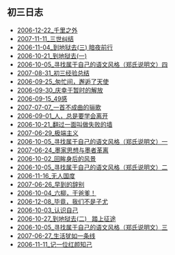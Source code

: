 ## 初三日志
- [2006-12-22_千里之外](./2006-12-22_千里之外.md)
- [2007-11-11_三世纠结](./2007-11-11_三世纠结.md)
- [2006-11-04_到地狱去(三) 暗夜前行](./2006-11-04_到地狱去(三) 暗夜前行.md)
- [2006-10-21_到地狱去(一)](./2006-10-21_到地狱去(一).md)
- [2006-10-05_寻找属于自己的语文风格（郑氏说明文）四](./2006-10-05_寻找属于自己的语文风格（郑氏说明文）四.md)
- [2007-08-31_初三经验总结](./2007-08-31_初三经验总结.md)
- [2006-09-25_匆忙间，邂逅了天使](./2006-09-25_匆忙间，邂逅了天使.md)
- [2006-09-30_庆幸于暂时的解放](./2006-09-30_庆幸于暂时的解放.md)
- [2006-09-15_49感](./2006-09-15_49感.md)
- [2007-07-07_一首不成曲的骊歌](./2007-07-07_一首不成曲的骊歌.md)
- [2006-09-01_人，总是要学会离开](./2006-09-01_人，总是要学会离开.md)
- [2006-10-21_翻过一面叫做失败的墙](./2006-10-21_翻过一面叫做失败的墙.md)
- [2007-06-29_极端主义](./2007-06-29_极端主义.md)
- [2006-10-05_寻找属于自己的语文风格（郑氏说明文）一](./2006-10-05_寻找属于自己的语文风格（郑氏说明文）一.md)
- [2007-06-24_墨家思想与墨者革离](./2007-06-24_墨家思想与墨者革离.md)
- [2006-10-02_回眸身后的风景](./2006-10-02_回眸身后的风景.md)
- [2006-10-05_寻找属于自己的语文风格（郑氏说明文）二](./2006-10-05_寻找属于自己的语文风格（郑氏说明文）二.md)
- [2006-11-16_无人国度](./2006-11-16_无人国度.md)
- [2007-06-26_早到的辞别](./2007-06-26_早到的辞别.md)
- [2006-10-04_六柳，干爸爹！](./2006-10-04_六柳，干爸爹！.md)
- [2006-12-08_毕竟，我们不是子尤](./2006-12-08_毕竟，我们不是子尤.md)
- [2006-10-03_认识自己](./2006-10-03_认识自己.md)
- [2006-10-27_到地狱去(二)   踏上征途](./2006-10-27_到地狱去(二)   踏上征途.md)
- [2006-10-05_寻找属于自己的语文风格（郑氏说明文）三](./2006-10-05_寻找属于自己的语文风格（郑氏说明文）三.md)
- [2007-06-27_生活犹如一条线](./2007-06-27_生活犹如一条线.md)
- [2006-11-11_记一位红颜知己](./2006-11-11_记一位红颜知己.md)
